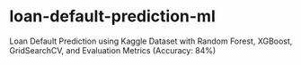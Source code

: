 # loan-default-prediction-ml
Loan Default Prediction using Kaggle Dataset with Random Forest, XGBoost, GridSearchCV, and Evaluation Metrics (Accuracy: 84%)
